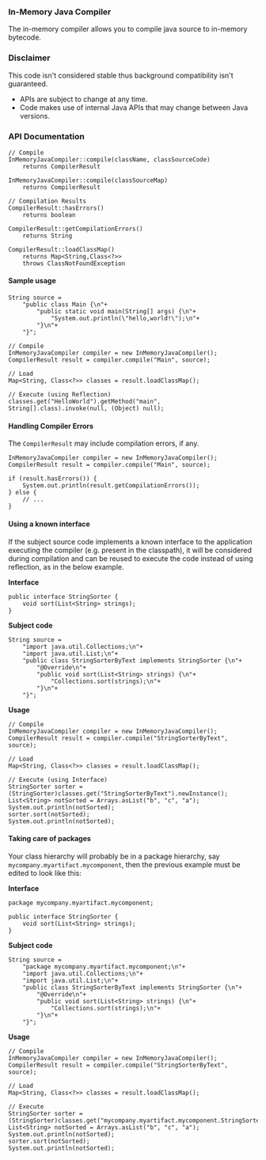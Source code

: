 ### In-Memory Java Compiler
The in-memory compiler allows you to compile java source to in-memory bytecode.

### Disclaimer

This code isn't considered stable thus background compatibility isn't guaranteed.

* APIs are subject to change at any time.
* Code makes use of internal Java APIs that may change between Java versions.

### API Documentation

    // Compile
    InMemoryJavaCompiler::compile(className, classSourceCode)
        returns CompilerResult

    InMemoryJavaCompiler::compile(classSourceMap)
        returns CompilerResult

    // Compilation Results
    CompilerResult::hasErrors()
        returns boolean

    CompilerResult::getCompilationErrors()
        returns String

    CompilerResult::loadClassMap()
        returns Map<String,Class<?>>
        throws ClassNotFoundException

#### Sample usage

    String source =
        "public class Main {\n"+
            "public static void main(String[] args) {\n"+
                "System.out.println(\"hello,world!\");\n"+
            "}\n"+
        "}";

    // Compile
    InMemoryJavaCompiler compiler = new InMemoryJavaCompiler();
    CompilerResult result = compiler.compile("Main", source);

    // Load
    Map<String, Class<?>> classes = result.loadClassMap();

    // Execute (using Reflection)
    classes.get("HelloWorld").getMethod("main", String[].class).invoke(null, (Object) null);

#### Handling Compiler Errors

The `CompilerResult` may include compilation errors, if any.

    InMemoryJavaCompiler compiler = new InMemoryJavaCompiler();
    CompilerResult result = compiler.compile("Main", source);

    if (result.hasErrors()) {
        System.out.println(result.getCompilationErrors());
    } else {
        // ...
    }

#### Using a known interface

If the subject source code implements a known interface to the application executing the compiler (e.g. present in the classpath), it will be considered during compilation and can be reused to execute the code instead of using reflection, as in the below example.

**Interface**

    public interface StringSorter {
        void sort(List<String> strings);
    }

**Subject code**

    String source =
        "import java.util.Collections;\n"+
        "import java.util.List;\n"+
        "public class StringSorterByText implements StringSorter {\n"+
            "@Override\n"+
            "public void sort(List<String> strings) {\n"+
                "Collections.sort(strings);\n"+
            "}\n"+
        "}";

**Usage**

    // Compile
    InMemoryJavaCompiler compiler = new InMemoryJavaCompiler();
    CompilerResult result = compiler.compile("StringSorterByText", source);

    // Load
    Map<String, Class<?>> classes = result.loadClassMap();

    // Execute (using Interface)
    StringSorter sorter = (StringSorter)classes.get("StringSorterByText").newInstance();
    List<String> notSorted = Arrays.asList("b", "c", "a");
    System.out.println(notSorted);
	sorter.sort(notSorted);
	System.out.println(notSorted);
    
#### Taking care of packages
 
Your class hierarchy will probably be in a package hierarchy, say `mycompany.myartifact.mycomponent`, then the previous example must be edited to look like this:
    
**Interface**

    package mycompany.myartifact.mycomponent;
    
    public interface StringSorter {
        void sort(List<String> strings);
    }
    
**Subject code**

    String source =
        "package mycompany.myartifact.mycomponent;\n"+    
        "import java.util.Collections;\n"+
        "import java.util.List;\n"+
        "public class StringSorterByText implements StringSorter {\n"+
            "@Override\n"+
            "public void sort(List<String> strings) {\n"+
                "Collections.sort(strings);\n"+
            "}\n"+
        "}";
        
**Usage**

    // Compile
    InMemoryJavaCompiler compiler = new InMemoryJavaCompiler();
    CompilerResult result = compiler.compile("StringSorterByText", source);

    // Load
    Map<String, Class<?>> classes = result.loadClassMap();

    // Execute
    StringSorter sorter = (StringSorter)classes.get("mycompany.myartifact.mycomponent.StringSorterByText").newInstance();
    List<String> notSorted = Arrays.asList("b", "c", "a");
    System.out.println(notSorted);
	sorter.sort(notSorted);
	System.out.println(notSorted);
